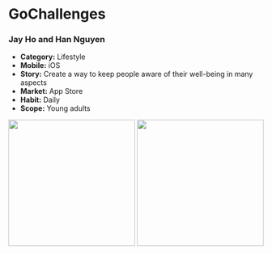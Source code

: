 # GoChallenges
### Jay Ho and Han Nguyen

- **Category:** Lifestyle
- **Mobile:** iOS
- **Story:** Create a way to keep people aware of their well-being in many aspects
- **Market:** App Store
- **Habit:** Daily
- **Scope:** Young adults

<img src="file:///Users/nguyenthy/Desktop/Simulator%20Screen%20Shot%20-%20iPhone%2011%20-%202020-09-05%20at%2008.38.22.png" width=250>
<img src="http://g.recordit.co/40IoSO7UOo.gif" width=250>
